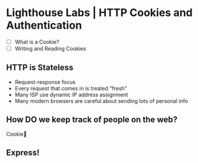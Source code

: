 # Lighthouse Labs | HTTP Cookies and Authentication

* [ ] What is a Cookie?
* [ ] Writing and Reading Cookies

## HTTP is Stateless

* Request-response focus
* Every request that comes in is treated "fresh"
* Many ISP use dynamic IP address assignment
* Many modern browsers are careful about sending lots of personal info

## How DO we keep track of people on the web?

Cookie🍪

## Express!
